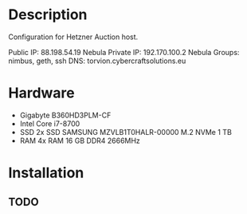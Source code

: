 # Description

Configuration for Hetzner Auction host.

Public IP: 88.198.54.19
Nebula Private IP: 192.170.100.2
Nebula Groups: nimbus, geth, ssh
DNS: torvion.cybercraftsolutions.eu

# Hardware

* Gigabyte B360HD3PLM-CF
* Intel Core i7-8700
* SSD 2x SSD SAMSUNG MZVLB1T0HALR-00000 M.2 NVMe 1 TB
* RAM 4x RAM 16 GB DDR4 2666MHz

# Installation

## TODO